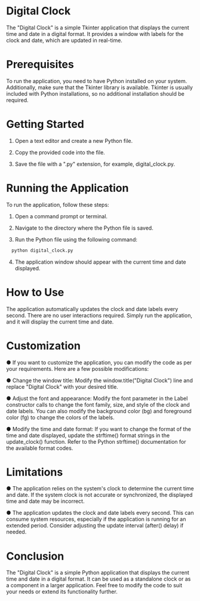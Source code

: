 # Digital Clock
The "Digital Clock" is a simple Tkinter application that displays the current time and date in a digital format. It provides a window with labels for the clock and date, which are updated in real-time.

# Prerequisites
To run the application, you need to have Python installed on your system. Additionally, make sure that the Tkinter library is available. Tkinter is usually included with Python installations, so no additional installation should be required.

# Getting Started
1. Open a text editor and create a new Python file.

2. Copy the provided code into the file.

3. Save the file with a ".py" extension, for example, digital_clock.py.

# Running the Application
To run the application, follow these steps:

1. Open a command prompt or terminal.

2. Navigate to the directory where the Python file is saved.

3. Run the Python file using the following command:
```bash
  python digital_clock.py
```
4. The application window should appear with the current time and date displayed.

# How to Use
The application automatically updates the clock and date labels every second. There are no user interactions required. Simply run the application, and it will display the current time and date.

# Customization
● If you want to customize the application, you can modify the code as per your requirements. Here are a few possible modifications:

● Change the window title: Modify the window.title("Digital Clock") line and replace "Digital Clock" with your desired title.

● Adjust the font and appearance: Modify the font parameter in the Label constructor calls to change the font family, size, and style of the clock and date labels. You can also modify the background color (bg) and foreground color (fg) to change the colors of the labels.

● Modify the time and date format: If you want to change the format of the time and date displayed, update the strftime() format strings in the update_clock() function. Refer to the Python strftime() documentation for the available format codes.

# Limitations
● The application relies on the system's clock to determine the current time and date. If the system clock is not accurate or synchronized, the displayed time and date may be incorrect.

● The application updates the clock and date labels every second. This can consume system resources, especially if the application is running for an extended period. Consider adjusting the update interval (after() delay) if needed.

# Conclusion
The "Digital Clock" is a simple Python application that displays the current time and date in a digital format. It can be used as a standalone clock or as a component in a larger application. Feel free to modify the code to suit your needs or extend its functionality further.
